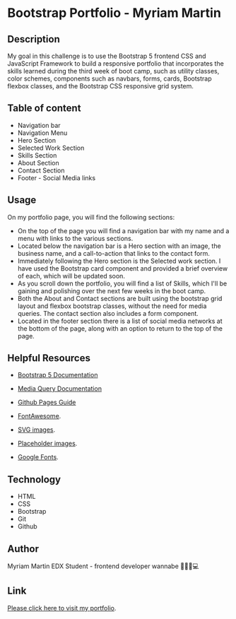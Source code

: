 # Bootstrap Portfolio - Myriam Martin

## Description

My goal in this challenge is to use the Bootstrap 5 frontend CSS and JavaScript Framework to build a responsive portfolio that incorporates the skills learned during the third week of boot camp, such as utility classes, color schemes, components such as navbars, forms, cards, Bootstrap flexbox classes, and the Bootstrap CSS responsive grid system.

## Table of content

- Navigation bar
- Navigation Menu
- Hero Section
- Selected Work Section
- Skills Section
- About Section
- Contact Section
- Footer - Social Media links

## Usage

On my portfolio page, you will find the following sections:

- On the top of the page you will find a navigation bar with my name and a menu with links to the various sections.
- Located below the navigation bar is a Hero section with an image, the business name, and a call-to-action that links to the contact form.
- Immediately following the Hero section is the Selected work section. I have used the Bootstrap card component and provided a brief overview of each, which will be updated soon.
- As you scroll down the portfolio, you will find a list of Skills, which I'll be gaining and polishing over the next few weeks in the boot camp.
- Both the About and Contact sections are built using the bootstrap grid layout and flexbox bootstrap classes, without the need for media queries. The contact section also includes a form component.
- Located in the footer section there is a list of social media networks at the bottom of the page, along with an option to return to the top of the page.

## Helpful Resources

- [Bootstrap 5 Documentation](https://getbootstrap.com/docs/5.0/getting-started/introduction/)

- [Media Query Documentation](https://www.w3schools.com/css/css_rwd_mediaqueries.asp)

- [Github Pages Guide](https://pages.github.com/)

- [FontAwesome](https://fontawesome.com/kits).
- [SVG images](https://undraw.co/).
- [Placeholder images](https://picsum.photos/).
- [Google Fonts](https://fonts.google.com/).

## Technology

- HTML
- CSS
- Bootstrap
- Git
- Github

## Author

Myriam Martin
EDX Student - frontend developer wannabe 🙋🏻‍♀️💻

## Link

[Please click here to visit my portfolio](https://myriamartin.github.io/portfolio-bootstrap).
